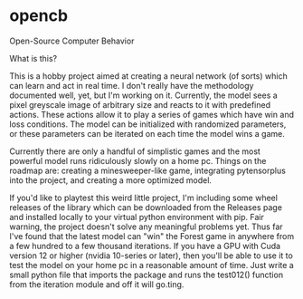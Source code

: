 # opencb
Open-Source Computer Behavior

What is this?

This is a hobby project aimed at creating a neural network (of sorts) which can learn and act in real time. I don't really have the methodology documented well, yet, but I'm working on it. Currently, the model sees a pixel greyscale image of arbitrary size and reacts to it with predefined actions. These actions allow it to play a series of games which have win and loss conditions. The model can be initialized with randomized parameters, or these parameters can be iterated on each time the model wins a game.

Currently there are only a handful of simplistic games and the most powerful model runs ridiculously slowly on a home pc. Things on the roadmap are: creating a minesweeper-like game, integrating pytensorplus into the project, and creating a more optimized model.

If you'd like to playtest this weird little project, I'm including some wheel releases of the library which can be downloaded from the Releases page and installed locally to your virtual python environment with pip. Fair warning, the project doesn't solve any meaningful problems yet. Thus far I've found that the latest model can "win" the Forest game in anywhere from a few hundred to a few thousand iterations. If you have a GPU with Cuda version 12 or higher (nvidia 10-series or later), then you'll be able to use it to test the model on your home pc in a reasonable amount of time. Just write a small python file that imports the package and runs the test012() function from the iteration module and off it will go.ting.
